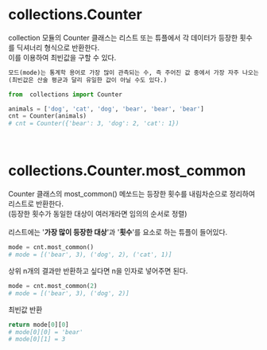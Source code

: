 # collections.Counter  
collection 모듈의 Counter 클래스는 리스트 또는 튜플에서 각 데이터가 등장한 횟수를 딕셔너리 형식으로 반환한다.  
이를 이용하여 최빈값을 구할 수 있다.  
```html  
모드(mode)는 통계학 용어로 가장 많이 관측되는 수, 즉 주어진 값 중에서 가장 자주 나오는 값이다.
(최빈값은 산술 평균과 달리 유일한 값이 아닐 수도 있다.)
```  
```python  
from  collections import Counter

animals = ['dog', 'cat', 'dog', 'bear', 'bear', 'bear']
cnt = Counter(animals)
# cnt = Counter({'bear': 3, 'dog': 2, 'cat': 1})
```  
<br>  

# collections.Counter.most_common  
Counter 클래스의 most_common() 메쏘드는 등장한 횟수를 내림차순으로 정리하여 리스트로 반환한다.  
(등장한 횟수가 동일한 대상이 여러개라면 임의의 순서로 정렬)  
<br>리스트에는 '**가장 많이 등장한 대상**'과 '**횟수**'를 요소로 하는 튜플이 들어있다.  
```python  
mode = cnt.most_common()
# mode = [('bear', 3), ('dog', 2), ('cat', 1)]
```  
상위 n개의 결과만 반환하고 싶다면 n을 인자로 넣어주면 된다.  
```python  
mode = cnt.most_common(2)
# mode = [('bear', 3), ('dog', 2)]
```
최빈값 반환
```python  
return mode[0][0]
# mode[0][0] = 'bear'
# mode[0][1] = 3
```
